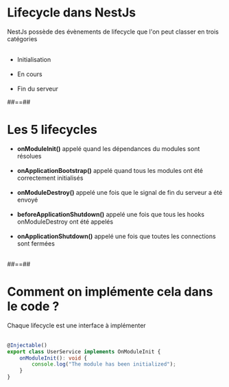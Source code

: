 # Lifecycle dans NestJs

NestJs possède des évènements de lifecycle que l'on peut classer en trois catégories<br/><br/>

-   Initialisation <br/><br/>
-   En cours<br/><br/>
-   Fin du serveur

##==##

# Les 5 lifecycles

-   **onModuleInit()** appelé quand les dépendances du modules sont résolues <br/><br/>
-   **onApplicationBootstrap()** appelé quand tous les modules ont été correctement initialisés <br/><br/>
-   **onModuleDestroy()** appelé une fois que le signal de fin du serveur a été envoyé <br/><br/>
-   **beforeApplicationShutdown()** appelé une fois que tous les hooks onModuleDestroy ont été appelés<br/><br/>
-   **onApplicationShutdown()** appelé une fois que toutes les connections sont fermées<br><br/>

##==##

<!-- .slide: class="with-code inconsolata" -->

# Comment on implémente cela dans le code ?

Chaque lifecycle est une interface à implémenter<br/><br/>

```typescript
@Injectable()
export class UserService implements OnModuleInit {
    onModuleInit(): void {
        console.log("The module has been initialized");
    }
}
```

<!-- .element: class="big-code" -->
